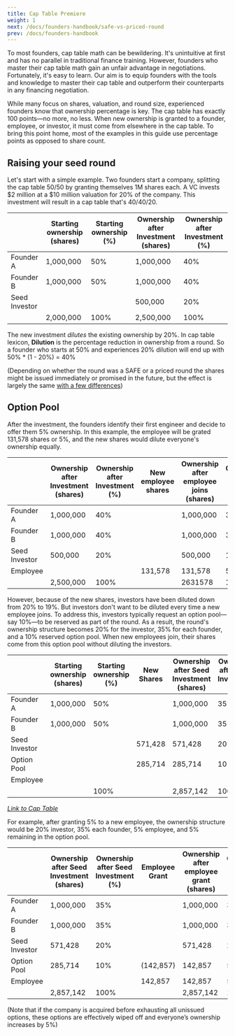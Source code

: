 ```yaml
---
title: Cap Table Premiere
weight: 1
next: /docs/founders-handbook/safe-vs-priced-round
prev: /docs/founders-handbook
---
```


To most founders, cap table math can be bewildering. It's unintuitive at first and has no parallel in traditional finance training. However, founders who master their cap table math gain an unfair advantage in negotiations. Fortunately, it's easy to learn. Our aim is to equip founders with the tools and knowledge to master their cap table and outperform their counterparts in any financing negotiation.

While many focus on shares, valuation, and round size, experienced founders know that ownership percentage is key. The cap table has exactly 100 points—no more, no less. When new ownership is granted to a founder, employee, or investor, it must come from elsewhere in the cap table. To bring this point home, most of the examples in this guide use percentage points as opposed to share count.  

## Raising your seed round

Let's start with a simple example. Two founders start a company, splitting the cap table 50/50 by granting themselves 1M shares each. A VC invests $2 million at a $10 million valuation for 20% of the company. This investment will result in a cap table that's 40/40/20.  

|  | Starting ownership (shares) | Starting ownership (%) | Ownership after Investment (shares) | Ownership after Investment (%) |
| --- | --- | --- | --- | --- |
| Founder A | 1,000,000 | 50%  | 1,000,000 | 40%  |
| Founder B | 1,000,000 | 50% | 1,000,000 | 40%  |
| Seed Investor |  |  | 500,000 | 20%  |
|  | 2,000,000 | 100% | 2,500,000 | 100% |

The new investment *dilutes* the existing ownership by 20%.  In cap table lexicon, **Dilution** is the percentage reduction in ownership from a round. So a founder who starts at 50% and experiences 20% dilution will end up with 50% * (1 - 20%)  = 40%

(Depending on whether the round was a SAFE or a priced round the shares might be issued immediately or promised in the future, but the effect is largely the same [with a few differences](Safe%20vs%20Priced%20Round%203c5a0edb257449558cf968f5ded58812.md)) 

## Option Pool

After the investment, the founders identify their first engineer and decide to offer them 5% ownership. In this example, the employee will be grated 131,578 shares or 5%, and the new shares would dilute everyone's ownership equally.

|  | Ownership after Investment (shares) | Ownership after Investment (%) | New employee shares | Ownership after employee joins (shares) | Ownership after employee joins (%) |
| --- | --- | --- | --- | --- | --- |
| Founder A | 1,000,000 | 40%  |  | 1,000,000 | 38.00% |
| Founder B | 1,000,000 | 40%  |  | 1,000,000 | 38.00% |
| Seed Investor | 500,000 | 20%  |  | 500,000 | 19.00% |
| Employee |  |  | 131,578 | 131,578 | 5.00% |
|  | 2,500,000 | 100% |  | 2631578 | 100% |

However, because of the new shares, investors have been diluted down from 20% to 19%.  But investors don't want to be diluted every time a new employee joins. To address this, investors typically request an option pool—say 10%—to be reserved as part of the round. As a result, the round's ownership structure becomes 20% for the investor, 35% for each founder, and a 10% reserved option pool. When new employees join, their shares come from this option pool without diluting the investors. 

|  | Starting ownership (shares) | Starting ownership (%) | New Shares | Ownership after Seed Investment (shares) | Ownership after Seed Investment (%) |
| --- | --- | --- | --- | --- | --- |
| Founder A | 1,000,000 | 50% |  | 1,000,000 | 35% |
| Founder B | 1,000,000 | 50% |  | 1,000,000 | 35% |
| Seed Investor |  |  | 571,428 | 571,428 | 20% |
| Option Pool |  |  | 285,714 | 285,714 | 10% |
| Employee |  |  |  |  |  |
|  |  | 100% |  | 2,857,142 | 100% |

[*Link to Cap Table*](https://1984vc.github.io/startup-finance/safe-conversion#AAN4IgTg9g7gIghgFziAXAbVASwCapABhABoQEBPABwFM8BjCAWwYgDtiQW4GaUQApCAAsWAAgDCEADaTMAZ1btZguGCqzUARnzadJaCypglmCgAVaCVACYrAOgDs9gKxWAbK4AsVp_neeS2JiSAK4IVNjmligarrbu.ACcABwAzCmuGvZWGqkkcNLQMFSSVGGoCGDBVAC.RFi4vBrs5NR0jMxsJJzceKaIYJi0ANbiUjLynSBKKmqaOrog.obGZhaoHhq2SVbbrikaCfgaVh4uAUGh4ZGoKfi2TsnJafhWCa9OTnkFsMWlPBVVWr1PBWZqUHggehMBRdLgQgCSslkVWwIgA8hQEJhWOoSNNVOoUPg9FADEZBCZrkTziEwhE1tSQPlJIVfmUUACanUQDg8PYwa1eLI4AAzGiwnq8MQAJQAaiIABRiZRgEqyETSzAAN0MIllVBYCGCBIAlOxMCwdbIENxDahiZC4BRNLd5g7ArJ6ME7YyluTKQyHfjZozmaySuyRflZFRzsKAEYlbAAMUwxWwhLQAF0SPRLctsSwACrgvAUCDWkBAnkNEBJAUQmMDWYSiEAcTb8rETswSEk5vz1ttUSsbqDKpDTnsGi8rhJZJWVIOtgSq7ea9XKS.LJ.EZ4UckMeqOZAFFUAFlWFQyKgkmOSEgwABzUoYrE40wQKRzEje4Ix7A30LQkHWUWQADkqCgaUIG9BpOWqIA=)

For example, after granting 5% to a new employee, the ownership structure would be 20% investor, 35% each founder, 5% employee, and 5% remaining in the option pool.

|  | Ownership after Seed Investment (shares) | Ownership after Seed Investment (%) | Employee Grant  | Ownership after employee grant (shares) | Ownership after employee grant (%) |
| --- | --- | --- | --- | --- | --- |
| Founder A | 1,000,000 | 35% |  | 1,000,000 | 35% |
| Founder B | 1,000,000 | 35% |  | 1,000,000 | 35% |
| Seed Investor | 571,428 | 20% |  | 571,428 | 20% |
| Option Pool | 285,714 | 10% | (142,857) | 142,857 | 5% |
| Employee |  |  | 142,857 | 142,857 | 5% |
|  | 2,857,142 | 100% |  | 2,857,142 | 100% |

(Note that if the company is acquired before exhausting all unissued options, these options are effectively wiped off and everyone’s ownership increases by 5%)
